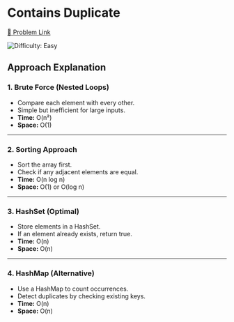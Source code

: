 #  Contains Duplicate 
[🔗 Problem Link](https://leetcode.com/problems/contains-duplicate/)

![Difficulty: Easy](https://img.shields.io/badge/Difficulty-Easy-brightgreen)

## Approach Explanation

### 1. Brute Force (Nested Loops)
- Compare each element with every other.
- Simple but inefficient for large inputs.
- **Time:** O(n²)  
- **Space:** O(1)

---

### 2. Sorting Approach
- Sort the array first.
- Check if any adjacent elements are equal.
- **Time:** O(n log n)  
- **Space:** O(1) or O(log n)

---

### 3. HashSet (Optimal)
- Store elements in a HashSet.
- If an element already exists, return true.
- **Time:** O(n)  
- **Space:** O(n)

---

### 4. HashMap (Alternative)
- Use a HashMap to count occurrences.
- Detect duplicates by checking existing keys.
- **Time:** O(n)  
- **Space:** O(n)


